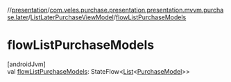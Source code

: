 //[presentation](../../../index.md)/[com.veles.purchase.presentation.presentation.mvvm.purchase.later](../index.md)/[ListLaterPurchaseViewModel](index.md)/[flowListPurchaseModels](flow-list-purchase-models.md)

# flowListPurchaseModels

[androidJvm]\
val [flowListPurchaseModels](flow-list-purchase-models.md): StateFlow&lt;[List](https://kotlinlang.org/api/latest/jvm/stdlib/kotlin.collections/-list/index.html)&lt;[PurchaseModel](../../../../domain/domain/com.veles.purchase.domain.model.purchase/-purchase-model/index.md)&gt;&gt;
